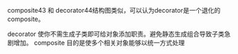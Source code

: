 composite43 和 decorator44结构图类似，可以认为decorator是一个退化的composite。

decorator 使你不需生成子类即可给对象添加职责。避免静态生成组合导致子类急剧增加。
composite 目的是使多个相关对象能够以统一方式处理